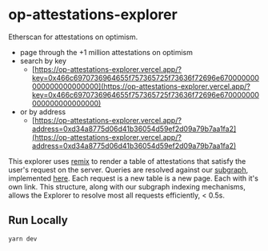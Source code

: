 # op-attestations-explorer

Etherscan for attestations on optimism.

- page through the +1 million attestations on optimism
- search by key
    - [https://op-attestations-explorer.vercel.app/?key=0x466c6970736964655f757365725f73636f72696e670000000000000000000000](https://op-attestations-explorer.vercel.app/?key=0x466c6970736964655f757365725f73636f72696e670000000000000000000000)
- or by address
    - [https://op-attestations-explorer.vercel.app/?address=0xd34a8775d06d41b36054d59ef2d09a79b7aa1fa2](https://op-attestations-explorer.vercel.app/?address=0xd34a8775d06d41b36054d59ef2d09a79b7aa1fa2)


This explorer uses [remix](https://remix.run/) to render a table of attestations that satisfy the user's request on the server.
Queries are resolved against our [subgraph](https://api.thegraph.com/subgraphs/name/kevinhalliday/op-attestations), implemented [here](https://github.com/kevinhalliday/op-attestations-subgraph).
Each request is a new table is a new page. Each with it's own link.
This structure, along with our subgraph indexing mechanisms, allows the Explorer to resolve most all requests efficiently, < 0.5s.

## Run Locally

```
yarn dev
```
